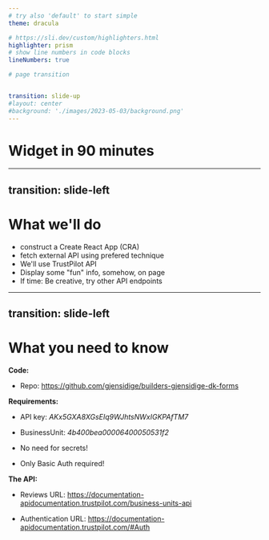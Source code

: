```yaml
---
# try also 'default' to start simple
theme: dracula

# https://sli.dev/custom/highlighters.html
highlighter: prism
# show line numbers in code blocks
lineNumbers: true

# page transition


transition: slide-up
#layout: center
#background: './images/2023-05-03/background.png'
---
```


# Widget in 90 minutes

---
transition: slide-left
---

# What we'll do

<v-clicks>

* construct a Create React App (CRA)
* fetch external API using prefered technique
* We'll use TrustPilot API
* Display some "fun" info, somehow, on page
* If time: Be creative, try other API endpoints

</v-clicks>

---
transition: slide-left
---

# What you need to know

**Code:**

* Repo: https://github.com/gjensidige/builders-gjensidige-dk-forms

**Requirements:**

* API key: *AKx5GXA8XGsEIq9WJhtsNWxIGKPAfTM7*

* BusinessUnit: *4b400bea00006400050531f2*

* No need for secrets!

* Only Basic Auth required!

**The API:**

* Reviews URL: https://documentation-apidocumentation.trustpilot.com/business-units-api

* Authentication URL: https://documentation-apidocumentation.trustpilot.com/#Auth